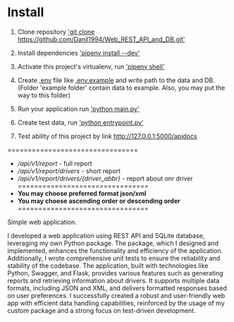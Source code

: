 # Install

1. Clone repository <u>'git clone https://github.com/Danil1994/Web_REST_API_and_DB.git' </u>
2. Install dependencies <u>'pipenv install --dev' </u>
3. Activate this project's virtualenv, run <u>'pipenv shell' </u>
4. Create <u>.env</u> file like <u>.env.example</u> and write path to the data and DB.
(Folder 'example folder' contain data to example. Also, you may put the way to this folder)

5. Run your application run <u>'python main.py'</u>
6. Create test data, run <u>'python entrypoint.py' </u>

7. Test ability of this project by link <u>http://127.0.0.1:5000/apidocs </u>

================================
- */api/v1/report* - full report
- */api/v1/report/drivers* - short report
- */api/v1/report/drivers/{driver_abbr}* - report about onr driver
================================
- **You may choose preferred format json/xml**
- **You may choose ascending order or descending order**
================================

Simple web application.

I developed a web application using REST API and SQLite database, leveraging my
own Python package. The package, which I designed and implemented, enhances the 
functionality and efficiency of the application. Additionally, I wrote 
comprehensive unit tests to ensure the reliability and stability of the codebase.
The application, built with technologies like Python, Swagger, and Flask, 
provides various features such as generating reports and retrieving information 
about drivers. It supports multiple data formats, including JSON and XML, and 
delivers formatted responses based on user preferences. I successfully created 
a robust and user-friendly web app with efficient data handling capabilities,
reinforced by the usage of my custom package and a strong focus on test-driven
development.
